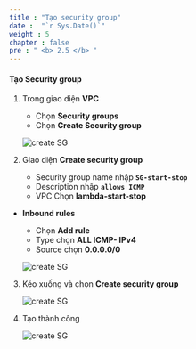 ```yaml
---
title : "Tạo security group"
date :  "`r Sys.Date()`" 
weight : 5
chapter : false
pre : " <b> 2.5 </b> "
---
```


#### Tạo Security group

1. Trong giao diện **VPC**

   - Chọn **Security groups**
   - Chọn **Create Security group**
  
    ![create SG](/aws-fcj-workshop01/images/2-createVPC/5CreateSG/0001.png?width=90pc)

2. Giao diện **Create security group**

   - Security group name nhập **```SG-start-stop```**
   - Description nhập **```allows ICMP```**
   - VPC Chọn **lambda-start-stop**

 - **Inbound rules**
   - Chọn **Add rule**
   - Type chọn **ALL ICMP- IPv4**
   - Source chọn **0.0.0.0/0**

    ![create SG](/aws-fcj-workshop01/images/2-createVPC/5CreateSG/0002.png?width=90pc)

3. Kéo xuống và chọn **Create security group**
   
    ![create SG](/aws-fcj-workshop01/images/2-createVPC/5CreateSG/0003.png?width=90pc)

4. Tạo thành công

    ![create SG](/aws-fcj-workshop01/images/2-createVPC/5CreateSG/0004.png?width=90pc)